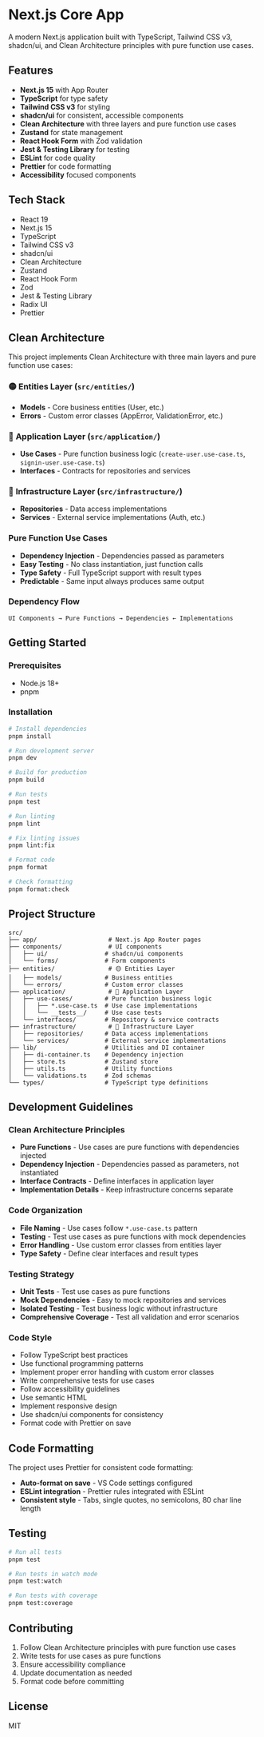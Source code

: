 # Next.js Core App

A modern Next.js application built with TypeScript, Tailwind CSS v3, shadcn/ui, and Clean Architecture principles with pure function use cases.

## Features

- **Next.js 15** with App Router
- **TypeScript** for type safety
- **Tailwind CSS v3** for styling
- **shadcn/ui** for consistent, accessible components
- **Clean Architecture** with three layers and pure function use cases
- **Zustand** for state management
- **React Hook Form** with Zod validation
- **Jest & Testing Library** for testing
- **ESLint** for code quality
- **Prettier** for code formatting
- **Accessibility** focused components

## Tech Stack

- React 19
- Next.js 15
- TypeScript
- Tailwind CSS v3
- shadcn/ui
- Clean Architecture
- Zustand
- React Hook Form
- Zod
- Jest & Testing Library
- Radix UI
- Prettier

## Clean Architecture

This project implements Clean Architecture with three main layers and pure function use cases:

### 🟡 **Entities Layer** (`src/entities/`)

- **Models** - Core business entities (User, etc.)
- **Errors** - Custom error classes (AppError, ValidationError, etc.)

### 🔴 **Application Layer** (`src/application/`)

- **Use Cases** - Pure function business logic (`create-user.use-case.ts`, `signin-user.use-case.ts`)
- **Interfaces** - Contracts for repositories and services

### 🔵 **Infrastructure Layer** (`src/infrastructure/`)

- **Repositories** - Data access implementations
- **Services** - External service implementations (Auth, etc.)

### **Pure Function Use Cases**

- **Dependency Injection** - Dependencies passed as parameters
- **Easy Testing** - No class instantiation, just function calls
- **Type Safety** - Full TypeScript support with result types
- **Predictable** - Same input always produces same output

### **Dependency Flow**

```
UI Components → Pure Functions → Dependencies ← Implementations
```

## Getting Started

### Prerequisites

- Node.js 18+
- pnpm

### Installation

```bash
# Install dependencies
pnpm install

# Run development server
pnpm dev

# Build for production
pnpm build

# Run tests
pnpm test

# Run linting
pnpm lint

# Fix linting issues
pnpm lint:fix

# Format code
pnpm format

# Check formatting
pnpm format:check
```

## Project Structure

```
src/
├── app/                    # Next.js App Router pages
├── components/             # UI components
│   ├── ui/                # shadcn/ui components
│   └── forms/             # Form components
├── entities/               # 🟡 Entities Layer
│   ├── models/            # Business entities
│   └── errors/            # Custom error classes
├── application/            # 🔴 Application Layer
│   ├── use-cases/         # Pure function business logic
│   │   ├── *.use-case.ts  # Use case implementations
│   │   └── __tests__/     # Use case tests
│   └── interfaces/        # Repository & service contracts
├── infrastructure/         # 🔵 Infrastructure Layer
│   ├── repositories/      # Data access implementations
│   └── services/          # External service implementations
├── lib/                   # Utilities and DI container
│   ├── di-container.ts    # Dependency injection
│   ├── store.ts           # Zustand store
│   ├── utils.ts           # Utility functions
│   └── validations.ts     # Zod schemas
└── types/                 # TypeScript type definitions
```

## Development Guidelines

### Clean Architecture Principles

- **Pure Functions** - Use cases are pure functions with dependencies injected
- **Dependency Injection** - Dependencies passed as parameters, not instantiated
- **Interface Contracts** - Define interfaces in application layer
- **Implementation Details** - Keep infrastructure concerns separate

### Code Organization

- **File Naming** - Use cases follow `*.use-case.ts` pattern
- **Testing** - Test use cases as pure functions with mock dependencies
- **Error Handling** - Use custom error classes from entities layer
- **Type Safety** - Define clear interfaces and result types

### Testing Strategy

- **Unit Tests** - Test use cases as pure functions
- **Mock Dependencies** - Easy to mock repositories and services
- **Isolated Testing** - Test business logic without infrastructure
- **Comprehensive Coverage** - Test all validation and error scenarios

### Code Style

- Follow TypeScript best practices
- Use functional programming patterns
- Implement proper error handling with custom error classes
- Write comprehensive tests for use cases
- Follow accessibility guidelines
- Use semantic HTML
- Implement responsive design
- Use shadcn/ui components for consistency
- Format code with Prettier on save

## Code Formatting

The project uses Prettier for consistent code formatting:

- **Auto-format on save** - VS Code settings configured
- **ESLint integration** - Prettier rules integrated with ESLint
- **Consistent style** - Tabs, single quotes, no semicolons, 80 char line length

## Testing

```bash
# Run all tests
pnpm test

# Run tests in watch mode
pnpm test:watch

# Run tests with coverage
pnpm test:coverage
```

## Contributing

1. Follow Clean Architecture principles with pure function use cases
2. Write tests for use cases as pure functions
3. Ensure accessibility compliance
4. Update documentation as needed
5. Format code before committing

## License

MIT
